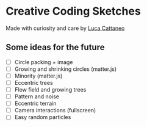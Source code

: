 # Creative Coding Sketches

Made with curiosity and care by [Luca Cattaneo](https://www.instagram.com/lucacattan3o/)

## Some ideas for the future

- [ ] Circle packing + image
- [ ] Growing and shrinking circles (matter.js)
- [ ] Minority (matter.js)
- [ ] Eccentric trees
- [ ] Flow field and growing trees
- [ ] Pattern and noise
- [ ] Eccentric terrain
- [ ] Camera interactions (fullscreen)
- [ ] Easy random particles